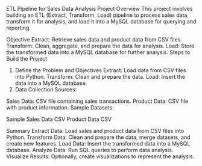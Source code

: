 ETL Pipeline for Sales Data Analysis
Project Overview
This project involves building an ETL (Extract, Transform, Load) pipeline to process sales data, transform it for analysis, and load it into a MySQL database for querying and reporting.

Objective
Extract: Retrieve sales data and product data from CSV files.
Transform: Clean, aggregate, and prepare the data for analysis.
Load: Store the transformed data into a MySQL database for further analysis.
Steps to Build the Project
1. Define the Problem and Objectives
Extract: Load data from CSV files into Python.
Transform: Clean and prepare the data.
Load: Insert the data into a MySQL database.
2. Data Collection
Sources:

Sales Data: CSV file containing sales transactions.
Product Data: CSV file with product information.
Sample Datasets:

Sample Sales Data CSV
Product Data CSV

Summary
Extract Data: Load sales and product data from CSV files into Python.
Transform Data: Clean and prepare the data, merge datasets, and create new features.
Load Data: Insert the transformed data into a MySQL database.
Analyze Data: Run SQL queries to perform data analysis.
Visualize Results: Optionally, create visualizations to represent the analysis.


